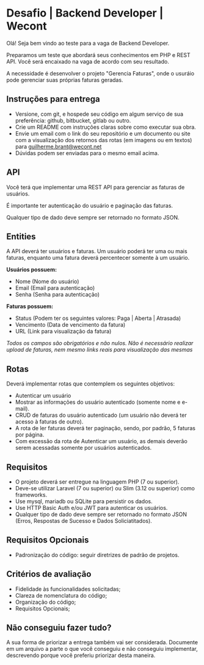 # Desafio | Backend Developer | Wecont

Olá! Seja bem vindo ao teste para a vaga de Backend Developer.

Preparamos um teste que abordará seus conhecimentos em PHP e REST API. Você será encaixado na vaga de acordo com seu resultado.

A necessidade é desenvolver o projeto "Gerencia Faturas", onde o usuráio pode gerenciar suas próprias faturas geradas.

## Instruções para entrega

* Versione, com git, e hospede seu código em algum serviço de sua preferência: github, bitbucket, gitlab ou outro.
* Crie um README com instruções claras sobre como executar sua obra.
* Envie um email com o link do seu repositório e um documento ou site com a visualização dos retornos das rotas (em imagens ou em textos) para guilherme.brant@wecont.net
* Dúvidas podem ser enviadas para o mesmo email acima.

## API

Você terá que implementar uma REST API para gerenciar as faturas de usuários.

É importante ter autenticação do usuário e paginação das faturas.

Qualquer tipo de dado deve sempre ser retornado no formato JSON.

## Entities

A API deverá ter usuários e faturas. Um usuário poderá ter uma ou mais faturas, enquanto uma fatura deverá percentecer somente à um usuário.

**Usuários possuem:**

* Nome (Nome do usuário)
* Email (Email para autenticação)
* Senha (Senha para autenticação)

**Faturas possuem:**

* Status (Podem ter os seguintes valores: Paga | Aberta | Atrasada)
* Vencimento (Data de vencimento da fatura)
* URL (Link para visualização da fatura)

*Todos os campos são obrigatórios e não nulos. Não é necessário realizar upload de faturas, nem mesmo links reais para visualização das mesmas*

## Rotas

Deverá implementar rotas que contemplem os seguintes objetivos:

- Autenticar um usuário
- Mostrar as informações do usuário autenticado (somente nome e e-mail).
- CRUD de faturas do usuário autenticado (um usuário não deverá ter acesso à faturas de outro).
- A rota de ler faturas deverá ter paginação, sendo, por padrão, 5 faturas por página.
- Com excessão da rota de Autenticar um usuário, as demais deverão serem acessadas somente por usuários autenticados.

## Requisitos

* O projeto deverá ser entregue na linguagem PHP (7 ou superior).
* Deve-se utilizar Laravel (7 ou superior) ou Slim (3.12 ou superior) como frameworks.
* Use mysql, mariadb ou SQLite para persistir os dados.
* Use HTTP Basic Auth e/ou JWT para autenticar os usuários.
* Qualquer tipo de dado deve sempre ser retornado no formato JSON (Erros, Respostas de Sucesso e Dados Soliciatitados).

## Requisitos Opcionais

* Padronização do código: seguir diretrizes de padrão de projetos.

## Critérios de avaliação

* Fidelidade às funcionalidades solicitadas;
* Clareza de nomenclatura do código;
* Organização do código;
* Requisitos Opcionais;

## Não conseguiu fazer tudo?

A sua forma de priorizar a entrega também vai ser considerada. Documente em um arquivo a parte o que você conseguiu e não conseguiu implementar, descrevendo porque você preferiu priorizar desta maneira.
